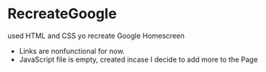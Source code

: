 # RecreateGoogle
used HTML and CSS yo recreate Google Homescreen
* Links are nonfunctional for now.
* JavaScript file is empty, created incase I decide to add more to the Page

